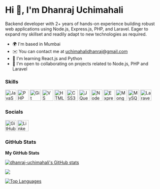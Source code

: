 Hi 👋, I'm Dhanraj Uchimahali
==========================================================================================================================================

Backend developer with 2+ years of hands-on experience building robust web applications using Node.js, Express.js, PHP, and Laravel. Eager to expand my skillset and readily adapt to new technologies as required.

* 🌍 I'm based in Mumbai
* ✉️ You can contact me at [uchimahalidhanraj@gmail.com](mailto:uchimahalidhanraj@gmail.com)
* 🧠 I'm learning React.js and Python
* 🤝 I'm open to collaborating on projects related to Node.js, PHP and Laravel

### Skills

<p align="left">
<a href="https://developer.mozilla.org/en-US/docs/Web/JavaScript" target="_blank" rel="noreferrer"><img src="https://skillicons.dev/icons?i=javascript" width="36" height="36" alt="JavaScript" /></a>
<a href="https://www.php.net/" target="_blank" rel="noreferrer"><img src="https://skillicons.dev/icons?i=php" width="36" height="36" alt="PHP" /></a>
<a href="https://git-scm.com/" target="_blank" rel="noreferrer"><img src="https://skillicons.dev/icons?i=git" width="36" height="36" alt="Git" /></a>
<a href="https://code.visualstudio.com/" target="_blank" rel="noreferrer"><img src="https://skillicons.dev/icons?i=vscode" width="36" height="36" alt="VS Code" /></a>
<a href="https://developer.mozilla.org/en-US/docs/Glossary/HTML5" target="_blank" rel="noreferrer"><img src="https://skillicons.dev/icons?i=html" width="36" height="36" alt="HTML5" /></a>
<a href="https://www.w3.org/TR/CSS/#css" target="_blank" rel="noreferrer"><img src="https://skillicons.dev/icons?i=css" width="36" height="36" alt="CSS3" /></a>
<a href="https://jquery.com/" target="_blank" rel="noreferrer"><img src="https://skillicons.dev/icons?i=jquery" width="36" height="36" alt="JQuery" /></a>
<a href="https://nodejs.org/en/" target="_blank" rel="noreferrer"><img src="https://skillicons.dev/icons?i=nodejs" width="36" height="36" alt="NodeJS" /></a>
<a href="https://expressjs.com/" target="_blank" rel="noreferrer"><img src="https://skillicons.dev/icons?i=expressjs" width="36" height="36" alt="Express" /></a>
<a href="https://www.mongodb.com/" target="_blank" rel="noreferrer"><img src="https://skillicons.dev/icons?i=mongodb" width="36" height="36" alt="MongoDB" /></a>
<a href="https://www.mysql.com/" target="_blank" rel="noreferrer"><img src="https://skillicons.dev/icons?i=mysql" width="36" height="36" alt="MySQL" /></a>
<a href="https://laravel.com/" target="_blank" rel="noreferrer"><img src="https://skillicons.dev/icons?i=laravel" width="36" height="36" alt="Laravel" /></a>
</p>

### Socials

<p align="left">
<a href="https://www.github.com/dhanraj-uchimahali" target="_blank" rel="noreferrer"><img src="https://skillicons.dev/icons?i=github" width="36" height="36" alt="GitHub" /></a>
<a href="https://www.linkedin.com/in/dhanraj-uchimahali" target="_blank" rel="noreferrer"><img src="https://skillicons.dev/icons?i=linkedin" width="36" height="36" alt="LinkedIn" /></a>
</p>

### GitHub Stats

<b>My GitHub Stats</b>

<a href="http://www.github.com/dhanraj-uchimahali"><img src="https://github-readme-stats.vercel.app/api?username=dhanraj-uchimahali&show_icons=true&hide=&count_private=true&title_color=0891b2&text_color=ffffff&icon_color=0891b2&bg_color=1c1917&hide_border=true&show_icons=true" alt="dhanraj-uchimahali's GitHub stats" /></a>

<a href="http://www.github.com/dhanraj-uchimahali"><img src="https://github-readme-streak-stats.herokuapp.com/?user=dhanraj-uchimahali&stroke=ffffff&background=1c1917&ring=0891b2&fire=0891b2&currStreakNum=ffffff&currStreakLabel=0891b2&sideNums=ffffff&sideLabels=ffffff&dates=ffffff&hide_border=true" /></a>

<a href="https://github.com/dhanraj-uchimahali" align="left"><img src="https://github-readme-stats.vercel.app/api/top-langs/?username=dhanraj-uchimahali&langs_count=10&title_color=0891b2&text_color=ffffff&icon_color=0891b2&bg_color=1c1917&hide_border=true&locale=en&custom_title=Top%20%Languages" alt="Top Languages" /></a>

